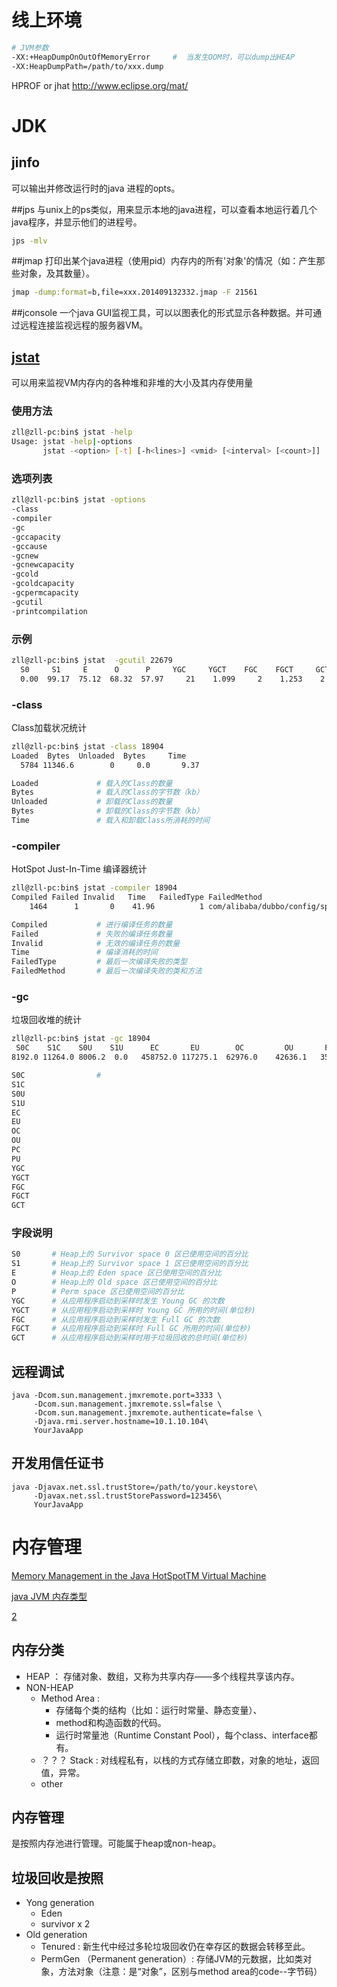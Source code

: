 # 线上环境

```sh
# JVM参数
-XX:+HeapDumpOnOutOfMemoryError     #  当发生OOM时，可以dump出HEAP
-XX:HeapDumpPath=/path/to/xxx.dump
```
HPROF or jhat 
http://www.eclipse.org/mat/


# JDK

## jinfo
可以输出并修改运行时的java 进程的opts。

##jps
与unix上的ps类似，用来显示本地的java进程，可以查看本地运行着几个java程序，并显示他们的进程号。

```sh
jps -mlv
```


##jmap
打印出某个java进程（使用pid）内存内的所有'对象'的情况（如：产生那些对象，及其数量）。

```sh
jmap -dump:format=b,file=xxx.201409132332.jmap -F 21561
```

##jconsole
一个java GUI监视工具，可以以图表化的形式显示各种数据。并可通过远程连接监视远程的服务器VM。 

## [jstat](http://docs.oracle.com/javase/6/docs/technotes/tools/share/jstat.html)
可以用来监视VM内存内的各种堆和非堆的大小及其内存使用量
### 使用方法

```sh
zll@zll-pc:bin$ jstat -help
Usage: jstat -help|-options
       jstat -<option> [-t] [-h<lines>] <vmid> [<interval> [<count>]]
```

### 选项列表

```sh
zll@zll-pc:bin$ jstat -options
-class
-compiler
-gc
-gccapacity
-gccause
-gcnew
-gcnewcapacity
-gcold
-gcoldcapacity
-gcpermcapacity
-gcutil
-printcompilation
```
### 示例
```sh
zll@zll-pc:bin$ jstat  -gcutil 22679 
  S0     S1     E      O      P     YGC     YGCT    FGC    FGCT     GCT   
  0.00  99.17  75.12  68.32  57.97     21    1.099     2    1.253    2.352
```

### -class 
Class加载状况统计
```sh
zll@zll-pc:bin$ jstat -class 18904
Loaded  Bytes  Unloaded  Bytes     Time   
  5784 11346.6        0     0.0       9.37

Loaded             # 载入的Class的数量
Bytes              # 载入的Class的字节数（kb）
Unloaded           # 卸载的Class的数量
Bytes              # 卸载的Class的字节数（kb）
Time               # 载入和卸载Class所消耗的时间
```
### -compiler
HotSpot Just-In-Time 编译器统计
```sh
zll@zll-pc:bin$ jstat -compiler 18904
Compiled Failed Invalid   Time   FailedType FailedMethod
    1464      1       0    41.96          1 com/alibaba/dubbo/config/spring/schema/DubboBeanDefinitionParser parse

Compiled           # 进行编译任务的数量
Failed             # 失败的编译任务数量
Invalid            # 无效的编译任务的数量
Time               # 编译消耗的时间
FailedType         # 最后一次编译失败的类型
FailedMethod       # 最后一次编译失败的类和方法
```

### -gc
垃圾回收堆的统计
```sh
zll@zll-pc:bin$ jstat -gc 18904
 S0C    S1C    S0U    S1U      EC       EU        OC         OU       PC     PU    YGC     YGCT    FGC    FGCT     GCT   
8192.0 11264.0 8006.2  0.0   458752.0 117275.1  62976.0    42636.1   35840.0 35716.6     18    0.483   0      0.000    0.483

S0C                # 
S1C    
S0U    
S1U      
EC       
EU        
OC         
OU       
PC     
PU    
YGC     
YGCT    
FGC    
FGCT     
GCT 
```



### 字段说明

```sh
S0       # Heap上的 Survivor space 0 区已使用空间的百分比
S1       # Heap上的 Survivor space 1 区已使用空间的百分比
E        # Heap上的 Eden space 区已使用空间的百分比
O        # Heap上的 Old space 区已使用空间的百分比
P        # Perm space 区已使用空间的百分比
YGC      # 从应用程序启动到采样时发生 Young GC 的次数
YGCT     # 从应用程序启动到采样时 Young GC 所用的时间(单位秒)
FGC      # 从应用程序启动到采样时发生 Full GC 的次数
FGCT     # 从应用程序启动到采样时 Full GC 所用的时间(单位秒)
GCT      # 从应用程序启动到采样时用于垃圾回收的总时间(单位秒)
```

## 远程调试
```
java -Dcom.sun.management.jmxremote.port=3333 \
     -Dcom.sun.management.jmxremote.ssl=false \
     -Dcom.sun.management.jmxremote.authenticate=false \
     -Djava.rmi.server.hostname=10.1.10.104\
     YourJavaApp
```


## 开发用信任证书
```
java -Djavax.net.ssl.trustStore=/path/to/your.keystore\
     -Djavax.net.ssl.trustStorePassword=123456\
     YourJavaApp
```


# 内存管理
[Memory Management in the Java HotSpotTM Virtual Machine](http://www.oracle.com/technetwork/java/javase/memorymanagement-whitepaper-150215.pdf)



[java JVM 内存类型](http://javapapers.com/core-java/java-jvm-memory-types/)

[2](https://blogs.oracle.com/jonthecollector/entry/presenting_the_permanent_generation)

## 内存分类
* HEAP ： 存储对象、数组，又称为共享内存——多个线程共享该内存。
* NON-HEAP
    * Method Area : 
        * 存储每个类的结构（比如：运行时常量、静态变量）、
        * method和构造函数的代码。
        * 运行时常量池（Runtime Constant Pool），每个class、interface都有。
    * ？？？ Stack : 对线程私有，以栈的方式存储立即数，对象的地址，返回值，异常。
    * other
## 内存管理
是按照内存池进行管理。可能属于heap或non-heap。


## 垃圾回收是按照
* Yong generation
    * Eden
    * survivor x 2
* Old generation
    * Tenured : 新生代中经过多轮垃圾回收仍在幸存区的数据会转移至此。
    * PermGen （Permanent generation）: 存储JVM的元数据，比如类对象，方法对象（注意：是“对象”，区别与method area的code--字节码）
